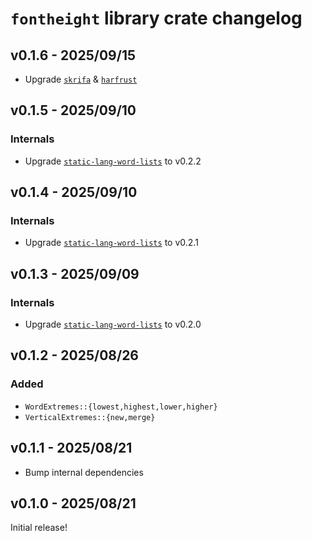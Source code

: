 # `fontheight` library crate changelog

## v0.1.6 - 2025/09/15

- Upgrade [`skrifa`] & [`harfrust`]

## v0.1.5 - 2025/09/10

### Internals

- Upgrade [`static-lang-word-lists`] to v0.2.2

## v0.1.4 - 2025/09/10

### Internals

- Upgrade [`static-lang-word-lists`] to v0.2.1

## v0.1.3 - 2025/09/09

### Internals

- Upgrade [`static-lang-word-lists`] to v0.2.0

## v0.1.2 - 2025/08/26

### Added

- `WordExtremes::{lowest,highest,lower,higher}`
- `VerticalExtremes::{new,merge}`

## v0.1.1 - 2025/08/21

- Bump internal dependencies

## v0.1.0 - 2025/08/21

Initial release!

[`static-lang-word-lists`]: ../static-lang-word-lists/CHANGELOG.md
[`skrifa`]: https://lib.rs/crates/skrifa
[`harfrust`]: https://lib.rs/crates/harfrust
